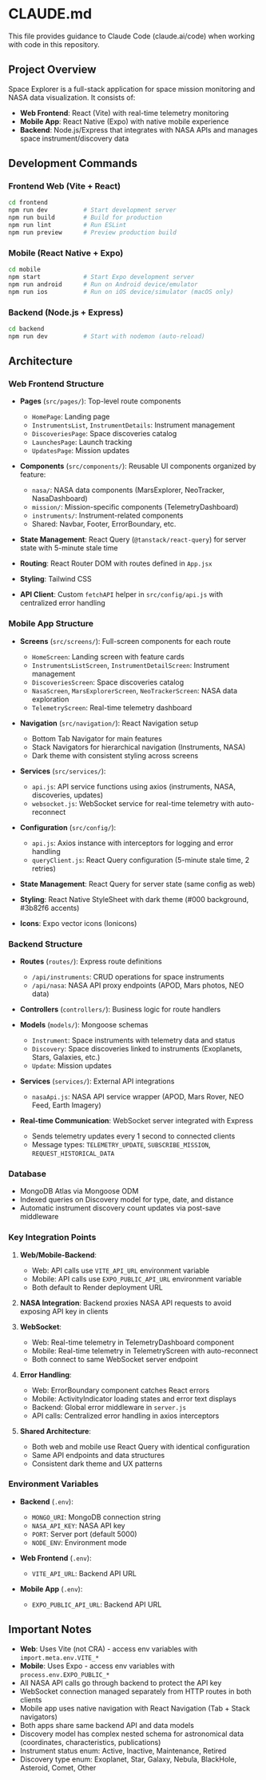 # CLAUDE.md

This file provides guidance to Claude Code (claude.ai/code) when working with code in this repository.

## Project Overview

Space Explorer is a full-stack application for space mission monitoring and NASA data visualization. It consists of:
- **Web Frontend**: React (Vite) with real-time telemetry monitoring
- **Mobile App**: React Native (Expo) with native mobile experience
- **Backend**: Node.js/Express that integrates with NASA APIs and manages space instrument/discovery data

## Development Commands

### Frontend Web (Vite + React)
```bash
cd frontend
npm run dev          # Start development server
npm run build        # Build for production
npm run lint         # Run ESLint
npm run preview      # Preview production build
```

### Mobile (React Native + Expo)
```bash
cd mobile
npm start            # Start Expo development server
npm run android      # Run on Android device/emulator
npm run ios          # Run on iOS device/simulator (macOS only)
```

### Backend (Node.js + Express)
```bash
cd backend
npm run dev          # Start with nodemon (auto-reload)
```

## Architecture

### Web Frontend Structure
- **Pages** (`src/pages/`): Top-level route components
  - `HomePage`: Landing page
  - `InstrumentsList`, `InstrumentDetails`: Instrument management
  - `DiscoveriesPage`: Space discoveries catalog
  - `LaunchesPage`: Launch tracking
  - `UpdatesPage`: Mission updates

- **Components** (`src/components/`): Reusable UI components organized by feature:
  - `nasa/`: NASA data components (MarsExplorer, NeoTracker, NasaDashboard)
  - `mission/`: Mission-specific components (TelemetryDashboard)
  - `instruments/`: Instrument-related components
  - Shared: Navbar, Footer, ErrorBoundary, etc.

- **State Management**: React Query (`@tanstack/react-query`) for server state with 5-minute stale time
- **Routing**: React Router DOM with routes defined in `App.jsx`
- **Styling**: Tailwind CSS
- **API Client**: Custom `fetchAPI` helper in `src/config/api.js` with centralized error handling

### Mobile App Structure
- **Screens** (`src/screens/`): Full-screen components for each route
  - `HomeScreen`: Landing screen with feature cards
  - `InstrumentsListScreen`, `InstrumentDetailScreen`: Instrument management
  - `DiscoveriesScreen`: Space discoveries catalog
  - `NasaScreen`, `MarsExplorerScreen`, `NeoTrackerScreen`: NASA data exploration
  - `TelemetryScreen`: Real-time telemetry dashboard

- **Navigation** (`src/navigation/`): React Navigation setup
  - Bottom Tab Navigator for main features
  - Stack Navigators for hierarchical navigation (Instruments, NASA)
  - Dark theme with consistent styling across screens

- **Services** (`src/services/`):
  - `api.js`: API service functions using axios (instruments, NASA, discoveries, updates)
  - `websocket.js`: WebSocket service for real-time telemetry with auto-reconnect

- **Configuration** (`src/config/`):
  - `api.js`: Axios instance with interceptors for logging and error handling
  - `queryClient.js`: React Query configuration (5-minute stale time, 2 retries)

- **State Management**: React Query for server state (same config as web)
- **Styling**: React Native StyleSheet with dark theme (#000 background, #3b82f6 accents)
- **Icons**: Expo vector icons (Ionicons)

### Backend Structure
- **Routes** (`routes/`): Express route definitions
  - `/api/instruments`: CRUD operations for space instruments
  - `/api/nasa`: NASA API proxy endpoints (APOD, Mars photos, NEO data)

- **Controllers** (`controllers/`): Business logic for route handlers

- **Models** (`models/`): Mongoose schemas
  - `Instrument`: Space instruments with telemetry data and status
  - `Discovery`: Space discoveries linked to instruments (Exoplanets, Stars, Galaxies, etc.)
  - `Update`: Mission updates

- **Services** (`services/`): External API integrations
  - `nasaApi.js`: NASA API service wrapper (APOD, Mars Rover, NEO Feed, Earth Imagery)

- **Real-time Communication**: WebSocket server integrated with Express
  - Sends telemetry updates every 1 second to connected clients
  - Message types: `TELEMETRY_UPDATE`, `SUBSCRIBE_MISSION`, `REQUEST_HISTORICAL_DATA`

### Database
- MongoDB Atlas via Mongoose ODM
- Indexed queries on Discovery model for type, date, and distance
- Automatic instrument discovery count updates via post-save middleware

### Key Integration Points
1. **Web/Mobile-Backend**:
   - Web: API calls use `VITE_API_URL` environment variable
   - Mobile: API calls use `EXPO_PUBLIC_API_URL` environment variable
   - Both default to Render deployment URL

2. **NASA Integration**: Backend proxies NASA API requests to avoid exposing API key in clients

3. **WebSocket**:
   - Web: Real-time telemetry in TelemetryDashboard component
   - Mobile: Real-time telemetry in TelemetryScreen with auto-reconnect
   - Both connect to same WebSocket server endpoint

4. **Error Handling**:
   - Web: ErrorBoundary component catches React errors
   - Mobile: ActivityIndicator loading states and error text displays
   - Backend: Global error middleware in `server.js`
   - API calls: Centralized error handling in axios interceptors

5. **Shared Architecture**:
   - Both web and mobile use React Query with identical configuration
   - Same API endpoints and data structures
   - Consistent dark theme and UX patterns

### Environment Variables
- **Backend** (`.env`):
  - `MONGO_URI`: MongoDB connection string
  - `NASA_API_KEY`: NASA API key
  - `PORT`: Server port (default 5000)
  - `NODE_ENV`: Environment mode

- **Web Frontend** (`.env`):
  - `VITE_API_URL`: Backend API URL

- **Mobile App** (`.env`):
  - `EXPO_PUBLIC_API_URL`: Backend API URL

## Important Notes
- **Web**: Uses Vite (not CRA) - access env variables with `import.meta.env.VITE_*`
- **Mobile**: Uses Expo - access env variables with `process.env.EXPO_PUBLIC_*`
- All NASA API calls go through backend to protect the API key
- WebSocket connection managed separately from HTTP routes in both clients
- Mobile app uses native navigation with React Navigation (Tab + Stack navigators)
- Both apps share same backend API and data models
- Discovery model has complex nested schema for astronomical data (coordinates, characteristics, publications)
- Instrument status enum: Active, Inactive, Maintenance, Retired
- Discovery type enum: Exoplanet, Star, Galaxy, Nebula, BlackHole, Asteroid, Comet, Other
